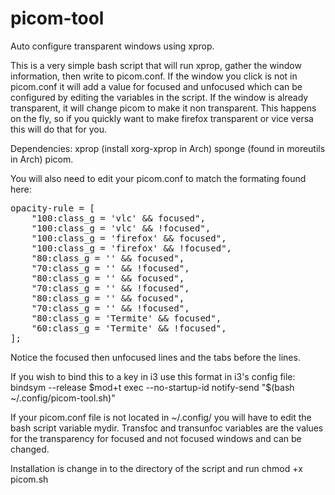 # picom-tool
Auto configure transparent windows using xprop. 

This is a very simple bash script that will run xprop, gather the window information, then write to picom.conf. If the window you click is not in picom.conf it will add a value for focused and unfocused which can be configured by editing the variables in the script. If the window is already transparent, it will change picom to make it non transparent. This happens on the fly, so if you quickly want to make firefox transparent or vice versa this will do that for you. 

Dependencies: xprop (install xorg-xprop in Arch)
sponge (found in moreutils in Arch)
picom. 

You will also need to edit your picom.conf to match the formating found here:
<pre>
opacity-rule = [ 
	"100:class_g = 'vlc' && focused",
	"100:class_g = 'vlc' && !focused",
	"100:class_g = 'firefox' && focused",
	"100:class_g = 'firefox' && !focused",
	"80:class_g = '' && focused",
	"70:class_g = '' && !focused",
	"80:class_g = '' && focused",
	"70:class_g = '' && !focused",
	"80:class_g = '' && focused",
	"70:class_g = '' && !focused",
	"80:class_g = 'Termite' && focused", 
	"60:class_g = 'Termite' && !focused",
];
</pre>
Notice the focused then unfocused lines and the tabs before the lines.

If you wish to bind this to a key in i3 use this format in i3's config file:
bindsym --release $mod+t exec --no-startup-id notify-send "$(bash ~/.config/picom-tool.sh)"

If your picom.conf file is not located in ~/.config/ you will have to edit the bash script variable mydir. Transfoc and transunfoc variables are the values for the transparency for focused and not focused windows and can be changed. 

Installation is change in to the directory of the script and run chmod +x picom.sh
